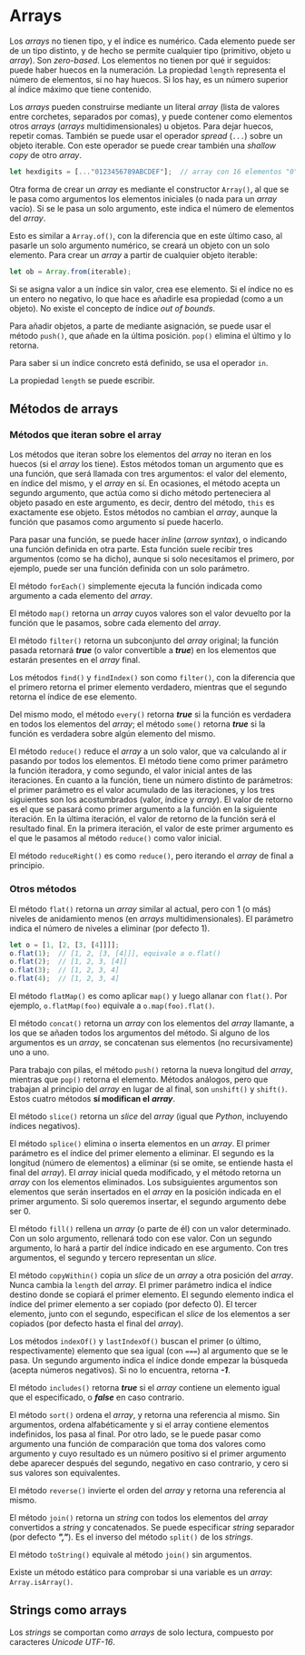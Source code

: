 # Arrays

Los *arrays* no tienen tipo, y el índice es numérico. Cada elemento puede ser de un tipo distinto, y de hecho se permite cualquier tipo (primitivo, objeto u *array*). Son *zero-based*. Los elementos no tienen por qué ir seguidos: puede haber huecos en la numeración. La propiedad `length` representa el número de elementos, si no hay huecos. Si los hay, es un número superior al índice máximo que tiene contenido.

Los *arrays* pueden construirse mediante un literal *array* (lista de valores entre corchetes, separados por comas), y puede contener como elementos otros *arrays* (*arrays* multidimensionales) u objetos. Para dejar huecos, repetir comas. También se puede usar el operador *spread* (`...`) sobre un objeto iterable. Con este operador se puede crear también una *shallow copy* de otro *array*.

```js
let hexdigits = [..."0123456789ABCDEF"];  // array con 16 elementos "0", "1",...
```

Otra forma de crear un *array* es mediante el constructor `Array()`, al que se le pasa como argumentos los elementos iniciales (o nada para un *array* vacío). Si se le pasa un solo argumento, este indica el número de elementos del *array*.

Esto es similar a `Array.of()`, con la diferencia que en este último caso, al pasarle un solo argumento numérico, se creará un objeto con un solo elemento. Para crear un *array* a partir de cualquier objeto iterable:

```js
let ob = Array.from(iterable);
```

Si se asigna valor a un índice sin valor, crea ese elemento. Si el índice no es un entero no negativo, lo que hace es añadirle esa propiedad (como a un objeto). No existe el concepto de índice *out of bounds*.

Para añadir objetos, a parte de mediante asignación, se puede usar el método `push()`, que añade en la última posición. `pop()` elimina el último y lo retorna.

Para saber si un índice concreto está definido, se usa el operador `in`.

La propiedad `length` se puede escribir.

## Métodos de arrays

### Métodos que iteran sobre el array

Los métodos que iteran sobre los elementos del *array* no iteran en los huecos (si el *array* los tiene). Estos métodos toman un argumento que es una función, que será llamada con tres argumentos: el valor del elemento, en índice del mismo, y el *array* en sí. En ocasiones, el método acepta un segundo argumento, que actúa como si dicho método perteneciera al objeto pasado en este argumento, es decir, dentro del método, `this` es exactamente ese objeto. Estos métodos no cambian el *array*, aunque la función que pasamos como argumento sí puede hacerlo.

Para pasar una función, se puede hacer *inline* (*arrow syntax*), o indicando una función definida en otra parte. Esta función suele recibir tres argumentos (como se ha dicho), aunque si solo necesitamos el primero, por ejemplo, puede ser una función definida con un solo parámetro.

El método `forEach()` simplemente ejecuta la función indicada como argumento a cada elemento del *array*.

El método `map()` retorna un *array* cuyos valores son el valor devuelto por la función que le pasamos, sobre cada elemento del *array*.

El método `filter()` retorna un subconjunto del *array* original; la función pasada retornará ***true*** (o valor convertible a ***true***) en los elementos que estarán presentes en el *array* final.

Los métodos `find()` y `findIndex()` son como `filter()`, con la diferencia que el primero retorna el primer elemento verdadero, mientras que el segundo retorna el índice de ese elemento.

Del mismo modo, el método `every()` retorna ***true*** si la función es verdadera en todos los elementos del *array*; el método `some()` retorna ***true*** si la función es verdadera sobre algún elemento del mismo.

El método `reduce()` reduce el *array* a un solo valor, que va calculando al ir pasando por todos los elementos. El método tiene como primer parámetro la función iteradora, y como segundo, el valor inicial antes de las iteraciones. En cuanto a la función, tiene un número distinto de parámetros: el primer parámetro es el valor acumulado de las iteraciones, y los tres siguientes son los acostumbrados (valor, índice y *array*). El valor de retorno es el que se pasará como primer argumento a la función en la siguiente iteración. En la última iteración, el valor de retorno de la función será el resultado final. En la primera iteración, el valor de este primer argumento es el que le pasamos al método `reduce()` como valor inicial.

El método `reduceRight()` es como `reduce()`, pero iterando el *array* de final a principio.

### Otros métodos

El método `flat()` retorna un *array* similar al actual, pero con 1 (o más) niveles de anidamiento menos (en *arrays* multidimensionales). El parámetro indica el número de niveles a eliminar (por defecto 1).

```js
let o = [1, [2, [3, [4]]]];
o.flat(1);  // [1, 2, [3, [4]]], equivale a o.flat()
o.flat(2);  // [1, 2, 3, [4]]
o.flat(3);  // [1, 2, 3, 4]
o.flat(4);  // [1, 2, 3, 4]
```

El método `flatMap()` es como aplicar `map()` y luego allanar con `flat()`. Por ejemplo, `o.flatMap(foo)` equivale a `o.map(foo).flat()`.

El método `concat()` retorna un *array* con los elementos del *array* llamante, a los que se añaden todos los argumentos del método. Si alguno de los argumentos es un *array*, se concatenan sus elementos (no recursivamente) uno a uno.

Para trabajo con pilas, el método `push()` retorna la nueva longitud del *array*, mientras que `pop()` retorna el elemento. Métodos análogos, pero que trabajan al principio del *array* en lugar de al final, son `unshift()` y `shift()`. Estos cuatro métodos **sí modifican el** ***array***.

El método `slice()` retorna un *slice* del *array* (igual que *Python*, incluyendo índices negativos).

El método `splice()` elimina o inserta elementos en un *array*. El primer parámetro es el índice del primer elemento a eliminar. El segundo es la longitud (número de elementos) a eliminar (si se omite, se entiende hasta el final del *array*). El *array* inicial queda modificado, y el método retorna un *array* con los elementos eliminados. Los subsiguientes argumentos son elementos que serán insertados en el *array* en la posición indicada en el primer argumento. Si solo queremos insertar, el segundo argumento debe ser 0.

El método `fill()` rellena un *array* (o parte de él) con un valor determinado. Con un solo argumento, rellenará todo con ese valor. Con un segundo argumento, lo hará a partir del índice indicado en ese argumento. Con tres argumentos, el segundo y tercero representan un *slice*.

El método `copyWithin()` copia un *slice* de un *array* a otra posición del *array*. Nunca cambia la `length` del *array*. El primer parámetro indica el índice destino donde se copiará el primer elemento. El segundo elemento indica el índice del primer elemento a ser copiado (por defecto 0). El tercer elemento, junto con el segundo, especifican el *slice* de los elementos a ser copiados (por defecto hasta el final del *array*).

Los métodos `indexOf()` y `lastIndexOf()` buscan el primer (o último, respectivamente) elemento que sea igual (con `===`) al argumento que se le pasa. Un segundo argumento indica el índice donde empezar la búsqueda (acepta números negativos). Si no lo encuentra, retorna ***-1***.

El método `includes()` retorna ***true*** si el *array* contiene un elemento igual que el especificado, o ***false*** en caso contrario.

El método `sort()` ordena el *array*, y retorna una referencia al mismo. Sin argumentos, ordena alfabéticamente y si el array contiene elementos indefinidos, los pasa al final. Por otro lado, se le puede pasar como argumento una función de comparación que toma dos valores como argumento y cuyo resultado es un número positivo si el primer argumento debe aparecer después del segundo, negativo en caso contrario, y cero si sus valores son equivalentes.

El método `reverse()` invierte el orden del *array* y retorna una referencia al mismo.

El método `join()` retorna un *string* con todos los elementos del *array* convertidos a *string* y concatenados. Se puede especificar *string* separador (por defecto ***","***). Es el inverso del método `split()` de los *strings*.

El método `toString()` equivale al método `join()` sin argumentos.

Existe un método estático para comprobar si una variable es un *array*: `Array.isArray()`.

## Strings como arrays

Los *strings* se comportan como *arrays* de solo lectura, compuesto por caracteres *Unicode UTF-16*.
